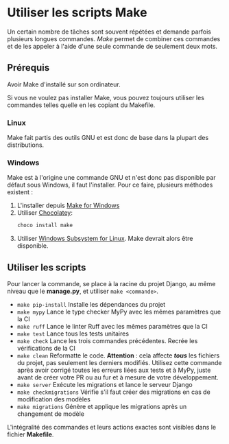 # Utiliser les scripts Make

Un certain nombre de tâches sont souvent répétées et demande parfois plusieurs longues commandes.
*Make* permet de combiner ces commandes et de les appeler à l'aide d'une seule commande de seulement deux mots.

## Prérequis

Avoir Make d'installé sur son ordinateur.

Si vous ne voulez pas installer Make, vous pouvez toujours utiliser les commandes telles quelle en les copiant du
Makefile.

### Linux

Make fait partis des outils GNU et est donc de base dans la plupart des distributions.

### Windows

Make est à l'origine une commande GNU et n'est donc pas disponible par défaut sous Windows, il faut l'installer.
Pour ce faire, plusieurs méthodes existent :

1. L'installer depuis [Make for Windows](https://gnuwin32.sourceforge.net/packages/make.htm)
2. Utiliser [Chocolatey](https://chocolatey.org/install):
    ```bash
    choco install make
    ```
3. Utiliser [Windows Subsystem for Linux](https://learn.microsoft.com/en-us/windows/wsl/install). Make devrait alors
   être disponible.

## Utiliser les scripts

Pour lancer la commande, se place à la racine du projet Django, au même niveau que le **manage.py**, et
utiliser `make <commande>`.

- `make pip-install`
  Installe les dépendances du projet
- `make mypy`
  Lance le type checker MyPy avec les mêmes paramètres que la CI
- `make ruff`
  Lance le linter Ruff avec les mêmes paramètres que la CI
- `make test`
  Lance tous les tests unitaires
- `make check`
  Lance les trois commandes précédentes. Recrée les vérifications de la CI
- `make clean`
  Reformatte le code. **Attention** : cela affecte ***tous*** les fichiers du projet, pas seulement les derniers
  modifiés.
  Utilisez cette commande après avoir corrigé toutes les erreurs liées aux tests et à MyPy, juste avant de créer votre
  PR ou au fur et à mesure de votre développement.
- `make server`
  Exécute les migrations et lance le serveur Django
- `make checkmigrations`
  Vérifie s'il faut créer des migrations en cas de modification des modèles
- `make migrations`
  Génère et applique les migrations après un changement de modèle

L'intégralité des commandes et leurs actions exactes sont visibles dans le fichier **Makefile**.
